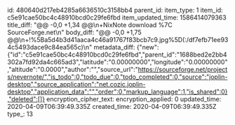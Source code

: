 id: 480640d217eb4285a6636510c3158bb4
parent_id: 
item_type: 1
item_id: c5e91cae50bc4c48910bcd0c29fe6fbd
item_updated_time: 1586414079363
title_diff: "@@ -0,0 +1,34 @@\n+NixNote download %7C SourceForge.net\n"
body_diff: "@@ -0,0 +1,75 @@\n+!%5Ba5d4b3d41aaca4c46a91767f83bcb7c9.jpg%5D(:/df7efb71ee934c5493dace9c84ea565c)\n"
metadata_diff: {"new":{"id":"c5e91cae50bc4c48910bcd0c29fe6fbd","parent_id":"1688bed2e2bb4302a7fd92da4c665ad3","latitude":"0.00000000","longitude":"0.00000000","altitude":"0.0000","author":"","source_url":"https://sourceforge.net/projects/nevernote/","is_todo":0,"todo_due":0,"todo_completed":0,"source":"joplin-desktop","source_application":"net.cozic.joplin-desktop","application_data":"","order":0,"markup_language":1,"is_shared":0},"deleted":[]}
encryption_cipher_text: 
encryption_applied: 0
updated_time: 2020-04-09T06:39:49.335Z
created_time: 2020-04-09T06:39:49.335Z
type_: 13